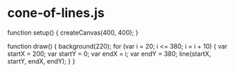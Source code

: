 # cone-of-lines.js

function setup() {
  createCanvas(400, 400);
}

function draw() {
  background(220);
  for (var i = 20; i <= 380; i = i + 10) {
    var startX = 200;
    var startY = 0;
    var endX = i;
    var endY = 380;
    line(startX, startY, endX, endY);
  }
}
